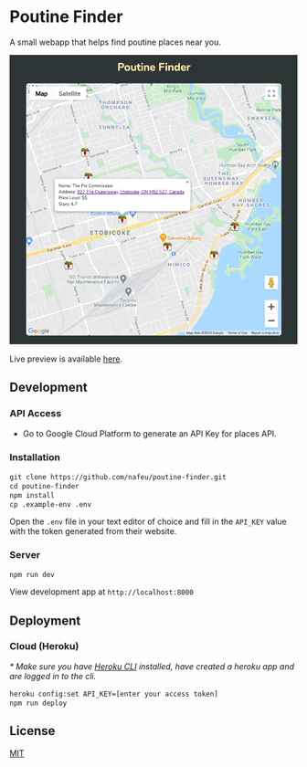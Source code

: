 # Poutine Finder

A small webapp that helps find poutine places near you.

![Toronto Poutine Finder](https://raw.githubusercontent.com/szikaria961/poutine-finder/main/preview.png)

Live preview is available [here](http://poutine-finder.herokuapp.com).

## Development

### API Access
- Go to Google Cloud Platform to generate an API Key for places API.

### Installation

```
git clone https://github.com/nafeu/poutine-finder.git
cd poutine-finder
npm install
cp .example-env .env
```

Open the `.env` file in your text editor of choice and fill in the `API_KEY` value with the token generated from their website.

### Server

```
npm run dev
```

View development app at `http://localhost:8000`

## Deployment

### Cloud (Heroku)

_* Make sure you have [Heroku CLI](https://devcenter.heroku.com/articles/heroku-cli) installed, have created a heroku app and are logged in to the cli._

```
heroku config:set API_KEY=[enter your access token]
npm run deploy
```

## License

[MIT](https://choosealicense.com/licenses/mit/)